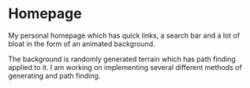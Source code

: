 # Homepage
My personal homepage which has quick links, a search bar and a lot of bloat in the form of an animated background.

The background is randomly generated terrain which has path finding applied to it. I am working on implementing several different methods of generating and path finding.
